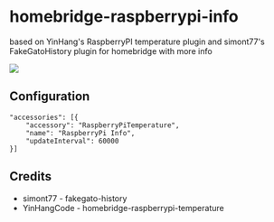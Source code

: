# homebridge-raspberrypi-info

based on YinHang's RaspberryPI temperature plugin and simont77's FakeGatoHistory plugin for homebridge
with more info

<img src=https://raw.githubusercontent.com/thncode/homebridge-raspberrypi-info/master/screenshot.png />

## Configuration
```
"accessories": [{
    "accessory": "RaspberryPiTemperature",
    "name": "RaspberryPi Info",
    "updateInterval": 60000
}]
```

## Credits

* simont77 - fakegato-history
* YinHangCode - homebridge-raspberrypi-temperature
